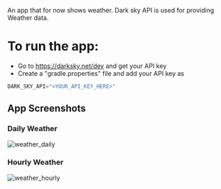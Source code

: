 An app that for now shows weather. 
Dark sky API is used for providing Weather data. 

# To run the app:
- Go to https://darksky.net/dev and get your API key
- Create a "gradle.properties" file and add your API key as 
```gradle
DARK_SKY_API="<YOUR_API_KEY_HERE>"
```
      
 ## App Screenshots
 
 ### Daily Weather
 ![weather_daily](https://user-images.githubusercontent.com/3965819/63642082-2acf2e80-c6d7-11e9-964e-c092b0e7be25.png)
 ### Hourly Weather 
 ![weather_hourly](https://user-images.githubusercontent.com/3965819/63642084-2c98f200-c6d7-11e9-9ed4-5a5c21988a93.png)